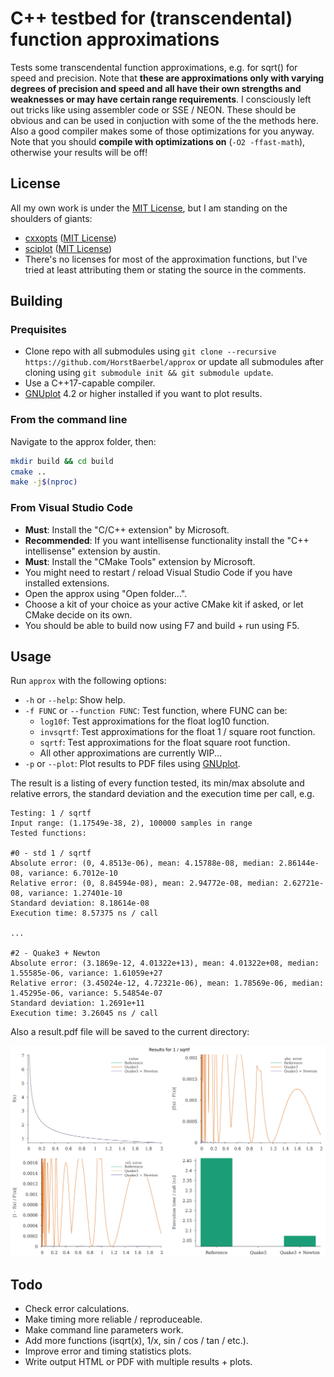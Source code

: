 # C++ testbed for (transcendental) function approximations

Tests some transcendental function approximations, e.g. for sqrt() for speed and precision. Note that **these are approximations only with varying degrees of precision and speed and all have their own strengths and weaknesses or may have certain range requirements**. I consciously left out tricks like using assembler code or SSE / NEON. These should be obvious and can be used in conjuction with some of the the methods here. Also a good compiler makes some of those optimizations for you anyway. Note that you should **compile with optimizations on** (```-O2 -ffast-math```), otherwise your results will be off!

## License

All my own work is under the [MIT License](LICENSE), but I am standing on the shoulders of giants:

* [cxxopts](https://github.com/jarro2783/cxxopts) ([MIT License](./cxxopts/LICENSE))
* [sciplot](https://github.com/sciplot/sciplot) ([MIT License](./sciplot/LICENSE))
* There's no licenses for most of the approximation functions, but I've tried at least attributing them or stating the source in the comments.

## Building

### Prequisites

* Clone repo with all submodules using ```git clone --recursive https://github.com/HorstBaerbel/approx``` or update all submodules after cloning using ```git submodule init && git submodule update```.
* Use a C++17-capable compiler.
* [GNUplot](http://gnuplot.sourceforge.net) 4.2 or higher installed if you want to plot results.

### From the command line

Navigate to the approx folder, then:

```sh
mkdir build && cd build
cmake ..
make -j$(nproc)
```

### From Visual Studio Code

* **Must**: Install the "C/C++ extension" by Microsoft.
* **Recommended**: If you want intellisense functionality install the "C++ intellisense" extension by austin.
* **Must**: Install the "CMake Tools" extension by Microsoft.
* You might need to restart / reload Visual Studio Code if you have installed extensions.
* Open the approx using "Open folder...".
* Choose a kit of your choice as your active CMake kit if asked, or let CMake decide on its own.
* You should be able to build now using F7 and build + run using F5.

## Usage

Run ```approx``` with the following options:

* ```-h``` or ```--help```: Show help.
* ```-f FUNC``` or ```--function FUNC```: Test function, where FUNC can be:
  * ```log10f```: Test approximations for the float log10 function.
  * ```invsqrtf```: Test approximations for the float 1 / square root function.
  * ```sqrtf```: Test approximations for the float square root function.
  * All other approximations are currently WIP...
* ```-p``` or ```--plot```: Plot results to PDF files using [GNUplot](http://gnuplot.sourceforge.net).

The result is a listing of every function tested, its min/max absolute and relative errors, the standard deviation and the execution time per call, e.g.

```
Testing: 1 / sqrtf
Input range: (1.17549e-38, 2), 100000 samples in range
Tested functions:

#0 - std 1 / sqrtf
Absolute error: (0, 4.8513e-06), mean: 4.15788e-08, median: 2.86144e-08, variance: 6.7012e-10
Relative error: (0, 8.84594e-08), mean: 2.94772e-08, median: 2.62721e-08, variance: 1.27401e-10
Standard deviation: 8.18614e-08
Execution time: 8.57375 ns / call

...

#2 - Quake3 + Newton
Absolute error: (3.1869e-12, 4.01322e+13), mean: 4.01322e+08, median: 1.55585e-06, variance: 1.61059e+27
Relative error: (3.45024e-12, 4.72321e-06), mean: 1.78569e-06, median: 1.45295e-06, variance: 5.54854e-07
Standard deviation: 1.2691e+11
Execution time: 3.26045 ns / call
```

Also a result.pdf file will be saved to the current directory:  

![result.png](result.png)

## Todo

* Check error calculations.
* Make timing more reliable / reproduceable.
* Make command line parameters work.
* Add more functions (isqrt(x), 1/x, sin / cos / tan / etc.).
* Improve error and timing statistics plots.
* Write output HTML or PDF with multiple results + plots.
